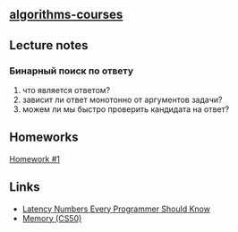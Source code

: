 ## [algorithms-courses](https://prjctr.com.ua/algorithms-base.html)

## Lecture notes

### Бинарный поиск по ответу
1) что является ответом?
2) зависит ли ответ монотонно от аргументов задачи?
3) можем ли мы быстро проверить кандидата на ответ?

## Homeworks
[Homework #1](https://www.hackerrank.com/projector-algo-base-5-hw-1)

## Links
* [Latency Numbers Every Programmer Should Know](https://gist.github.com/jboner/2841832)
* [Memory (CS50)](http://cs50.wiki/Memory)
